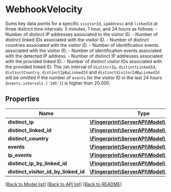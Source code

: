 # WebhookVelocity
Sums key data points for a specific `visitorId`, `ipAddress` and `linkedId` at three distinct time intervals: 5 minutes, 1 hour, and 24 hours as follows:   - Number of distinct IP addresses associated to the visitor ID. - Number of distinct linked IDs associated with the visitor ID. - Number of distinct countries associated with the visitor ID. - Number of identification events associated with the visitor ID. - Number of identification events associated with the detected IP address. - Number of distinct IP addresses associated with the provided linked ID. - Number of distinct visitor IDs associated with the provided linked ID.  The `24h` interval of `distinctIp`, `distinctLinkedId`, `distinctCountry`, `distinctIpByLinkedId` and `distinctVisitorIdByLinkedId` will be omitted  if the number of `events` for the visitor ID in the last 24 hours (`events.intervals.['24h']`) is higher than 20.000.


## Properties
Name | Type | Description | Notes
------------ | ------------- | ------------- | -------------
**distinct_ip** | [**\Fingerprint\ServerAPI\Model\VelocityData**](VelocityData.md) |  | [optional] 
**distinct_linked_id** | [**\Fingerprint\ServerAPI\Model\VelocityData**](VelocityData.md) |  | [optional] 
**distinct_country** | [**\Fingerprint\ServerAPI\Model\VelocityData**](VelocityData.md) |  | [optional] 
**events** | [**\Fingerprint\ServerAPI\Model\VelocityData**](VelocityData.md) |  | [optional] 
**ip_events** | [**\Fingerprint\ServerAPI\Model\VelocityData**](VelocityData.md) |  | [optional] 
**distinct_ip_by_linked_id** | [**\Fingerprint\ServerAPI\Model\VelocityData**](VelocityData.md) |  | [optional] 
**distinct_visitor_id_by_linked_id** | [**\Fingerprint\ServerAPI\Model\VelocityData**](VelocityData.md) |  | [optional] 

[[Back to Model list]](../../README.md#documentation-for-models) [[Back to API list]](../../README.md#documentation-for-api-endpoints) [[Back to README]](../../README.md)

